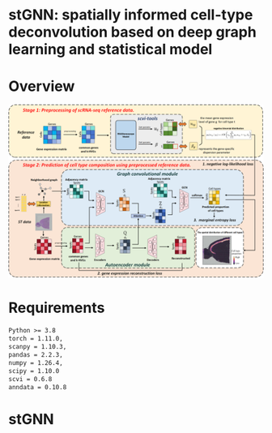 # stGNN: spatially informed cell-type deconvolution based on deep graph learning and statistical model

Overview
===
![Image text](https://github.com/LiangSDNULab/stAGCN/blob/main/stAGCN.png)


Requirements
===
```
Python >= 3.8
torch = 1.11.0,
scanpy = 1.10.3,
pandas = 2.2.3,
numpy = 1.26.4,
scipy = 1.10.0
scvi = 0.6.8
anndata = 0.10.8
```
# stGNN

